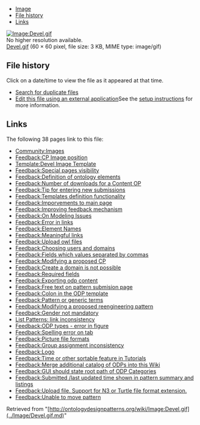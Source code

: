 * [Image](../Image/Devel.gif.md#file)
* [File history](../Image/Devel.gif.md#filehistory)
* [Links](../Image/Devel.gif.md#filelinks)

[![Image:Devel.gif](../../../images/1/13/Devel.gif)](../../../images/1/13/Devel.gif)  
No higher resolution available.  
[Devel.gif](../../../images/1/13/Devel.gif)‎ (60 × 60 pixel, file size: 3 KB, MIME type: image/gif)

## File history

Click on a date/time to view the file as it appeared at that time.



  
* [Search for duplicate files](http://ontologydesignpatterns.org/wiki/Special:FileDuplicateSearch/Devel.gif "Special:FileDuplicateSearch/Devel.gif")
* [Edit this file using an external application](http://ontologydesignpatterns.org/wiki/index.php?title=Image:Devel.gif&action=edit&externaledit=true&mode=file "Image:Devel.gif")See the [setup instructions](http://www.mediawiki.org/wiki/Manual:External_editors "http://www.mediawiki.org/wiki/Manual:External_editors") for more information.

## Links



The following 38 pages link to this file:


* [Community:Images](../Community/Images.md "Community:Images")
* [Feedback:CP Image position](../Feedback/CP_Image_position.md "Feedback:CP Image position")
* [Template:Devel Image Template](../Template/Devel_Image_Template.md "Template:Devel Image Template")
* [Feedback:Special pages visibility](http://ontologydesignpatterns.org/wiki/Feedback:Special_pages_visibility "Feedback:Special pages visibility")
* [Feedback:Definition of ontology elements](../Feedback/Definition_of_ontology_elements.md "Feedback:Definition of ontology elements")
* [Feedback:Number of downloads for a Content OP](../Feedback/Number_of_downloads_for_a_Content_OP.md "Feedback:Number of downloads for a Content OP")
* [Feedback:Tip for entering new submissions](../Feedback/Tip_for_entering_new_submissions.md "Feedback:Tip for entering new submissions")
* [Feedback:Templates definition functionality](../Feedback/Templates_definition_functionality.md "Feedback:Templates definition functionality")
* [Feedback:Imporvements to main page](../Feedback/Imporvements_to_main_page.md "Feedback:Imporvements to main page")
* [Feedback:Improving feedback mechanism](../Feedback/Improving_feedback_mechanism.md "Feedback:Improving feedback mechanism")
* [Feedback:On Modeling Issues](../Feedback/On_Modeling_Issues.md "Feedback:On Modeling Issues")
* [Feedback:Error in links](../Feedback/Error_in_links.md "Feedback:Error in links")
* [Feedback:Element Names](../Feedback/Element_Names.md "Feedback:Element Names")
* [Feedback:Meaningful links](../Feedback/Meaningful_links.md "Feedback:Meaningful links")
* [Feedback:Upload owl files](../Feedback/Upload_owl_files.md "Feedback:Upload owl files")
* [Feedback:Choosing users and domains](../Feedback/Choosing_users_and_domains.md "Feedback:Choosing users and domains")
* [Feedback:Fields which values separated by commas](../Feedback/Fields_which_values_separated_by_commas.md "Feedback:Fields which values separated by commas")
* [Feedback:Modifying a proposed CP](../Feedback/Modifying_a_proposed_CP.md "Feedback:Modifying a proposed CP")
* [Feedback:Create a domain is not possible](../Feedback/Create_a_domain_is_not_possible.md "Feedback:Create a domain is not possible")
* [Feedback:Required fields](../Feedback/Required_fields.md "Feedback:Required fields")
* [Feedback:Exporting odp content](../Feedback/Exporting_odp_content.md "Feedback:Exporting odp content")
* [Feedback:Free text on pattern submision page](../Feedback/Free_text_on_pattern_submision_page.md "Feedback:Free text on pattern submision page")
* [Feedback:Colon in the ODP template](../Feedback/Colon_in_the_ODP_template.md "Feedback:Colon in the ODP template")
* [Feedback:Pattern or generic terms](../Feedback/Pattern_or_generic_terms.md "Feedback:Pattern or generic terms")
* [Feedback:Modifying a proposed reengineering pattern](../Feedback/Modifying_a_proposed_reengineering_pattern.md "Feedback:Modifying a proposed reengineering pattern")
* [Feedback:Gender not mandatory](../Feedback/Gender_not_mandatory.md "Feedback:Gender not mandatory")
* [List Patterns: link inconsistency](../List_Patterns/_link_inconsistency.md "List Patterns: link inconsistency")
* [Feedback:ODP types - error in figure](../Feedback/ODP_types_-_error_in_figure.md "Feedback:ODP types - error in figure")
* [Feedback:Spelling error on tab](../Feedback/Spelling_error_on_tab.md "Feedback:Spelling error on tab")
* [Feedback:Picture file formats](../Feedback/Picture_file_formats.md "Feedback:Picture file formats")
* [Feedback:Group assignment inconsistency](../Feedback/Group_assignment_inconsistency.md "Feedback:Group assignment inconsistency")
* [Feedback:Logo](../Feedback/Logo.md "Feedback:Logo")
* [Feedback:Time or other sortable feature in Tutorials](../Feedback/Time_or_other_sortable_feature_in_Tutorials.md "Feedback:Time or other sortable feature in Tutorials")
* [Feedback:Merge additional catalog of ODPs into this Wiki](../Feedback/Merge_additional_catalog_of_ODPs_into_this_Wiki.md "Feedback:Merge additional catalog of ODPs into this Wiki")
* [Feedback:GUI should state root path of ODP Categories](../Feedback/GUI_should_state_root_path_of_ODP_Categories.md "Feedback:GUI should state root path of ODP Categories")
* [Feedback:Submitted /last updated time shown in pattern summary and listings](../Feedback/Submitted_/last_updated_time_shown_in_pattern_summary_and_listings.md "Feedback:Submitted /last updated time shown in pattern summary and listings")
* [Feedback:Upload file. Support for N3 or Turtle file format extension.](../Feedback/Upload_file._Support_for_N3_or_Turtle_file_format_extension..md "Feedback:Upload file. Support for N3 or Turtle file format extension.")
* [Feedback:Unable to move pattern](../Feedback/Unable_to_move_pattern.md "Feedback:Unable to move pattern")


Retrieved from "[http://ontologydesignpatterns.org/wiki/Image:Devel.gif](../Image/Devel.gif.md)"